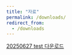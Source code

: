 ```yaml
---
title: "자료"
permalink: /downloads/
redirect_from:
  - /downloads
---
```


<a href="https://drive.google.com/uc?export=download&id=1gzBi1gEQ8X1Wdj-0QXvAkmDHZKn9c4n6" download>20250627 test 다운로드</a>
<!-- <a href="/files/20250627-TEST-문제-SEMI-사업부-f-print.docx">try downloading (word).</a> -->

